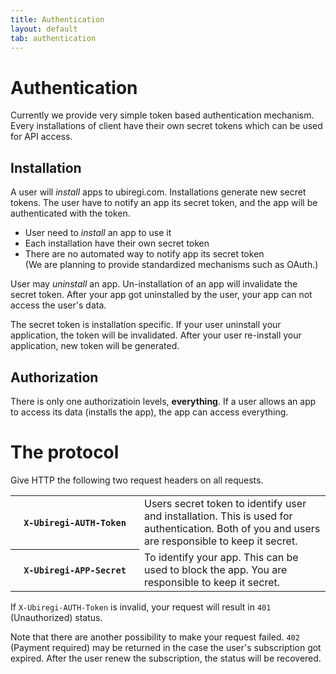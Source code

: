 ```yaml
---
title: Authentication
layout: default
tab: authentication
---
```


# Authentication

Currently we provide very simple token based authentication mechanism.
Every installations of client have their own secret tokens which can be used for API access.

## Installation

A user will *install* apps to ubiregi.com.
Installations generate new secret tokens.
The user have to notify an app its secret token, and the app will be authenticated with the token.

* User need to *install* an app to use it
* Each installation have their own secret token
* There are no automated way to notify app its secret token  
  (We are planning to provide standardized mechanisms such as OAuth.)

User may *uninstall* an app.
Un-installation of an app will invalidate the secret token.
After your app got uninstalled by the user, your app can not access the user's data.

The secret token is installation specific.
If your user uninstall your application, the token will be invalidated.
After your user re-install your application, new token will be generated.

## Authorization

There is only one authorizatioin levels, **everything**.
If a user allows an app to access its data (installs the app), the app can access everything.

# The protocol

Give HTTP the following two request headers on all requests.

<table>
<tr>
<th width="190"><code>X-Ubiregi-AUTH-Token</code></th>
<td>
Users secret token to identify user and installation.
This is used for authentication.
Both of you and users are responsible to keep it secret.
</td>
</tr>
<tr>
<th><code>X-Ubiregi-APP-Secret</code></th>
<td>
To identify your app.
This can be used to block the app.
You are responsible to keep it secret.
</td>
</tr>
</table>

If `X-Ubiregi-AUTH-Token` is invalid, your request will result in `401` (Unauthorized) status.

Note that there are another possibility to make your request failed.
`402` (Payment required) may be returned in the case the user's subscription got expired.
After the user renew the subscription, the status will be recovered.

